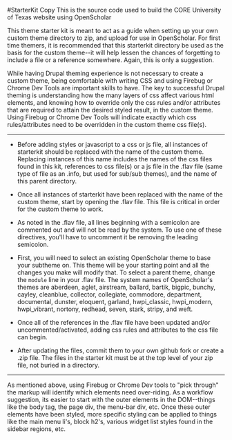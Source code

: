 #StarterKit Copy
This is the source code used to build the CORE University of Texas website using OpenScholar

This theme starter kit is meant to act as a guide when setting up your own custom theme directory to zip, and upload for use in OpenScholar. For first time themers, it is recommended that this starterkit directory be used as the basis for the custom theme--it will help lessen the chances of forgetting to include a file or a reference somewhere. Again, this is only a suggestion. 

While having Drupal theming experience is not necessary to create a custom theme, being comfortable with writing CSS and using Firebug or Chrome Dev Tools are important skills to have. The key to successful Drupal theming is understanding how the many layers of css affect various html elements, and knowing how to override only the css rules and/or attributes that are required to attain the desired styled result, in the custom theme. Using Firebug or Chrome Dev Tools will indicate exactly which css rules/attributes need to be overridden in the custom theme css file(s).  
**************************************************

* Before adding styles or javascript to a css or js file, all instances of starterkit should be replaced with the name of the custom theme. Replacing instances of this name includes the names of the css files found in this kit, references to css file(s) or a js file in the .flav file (same type of file as an .info, but used for sub/sub themes), and the name of this parent directory. 

* Once all instances of starterkit have been replaced with the name of the custom theme, start by opening the .flav file. This file is critical in order for the custom theme to work. 

* As noted in the .flav file, all lines beginning with a semicolon are commented out and will not be read by the system.  To use one of these directives, you'll have to uncomment it be removing the leading semicolon.  

* First, you will need to select an existing OpenScholar theme to base your subtheme on.  This theme will be your starting point and all the changes you make will modify that.  To select a parent theme, change the `module` line in your .flav file.  The system names of OpenScholar's themes are aberdeen, aglet, airstream, ballard, bartik, bigpic, bunchy, cayley, cleanblue, collector, collegiate, commodore, department, documental, dunster, eloquent, garland, hwpi_classic, hwpi_modern, hwpi_vibrant, nortony, redhead, seven, stark, stripy, and weft.

* Once all of the references in the .flav file have been updated and/or uncommented/activated, adding css rules and attributes to the css file can begin. 

* After updating the files, commit them to your own github fork or create a .zip file.  The files in the starter kit must be at the top level of your zip file, not buried in a directory.


**************************************************

As mentioned above, using Firebug or Chrome Dev tools to "pick through" the markup will identify which elements need over-riding. As a workflow suggestion, its easier to start with the outer elements in the DOM--things like the body tag, the page div, the menu-bar div, etc. Once these outer elements have been styled, more specific styling can be applied to things like the main menu li's, block h2's, various widget list styles found in the sidebar regions, etc. 






